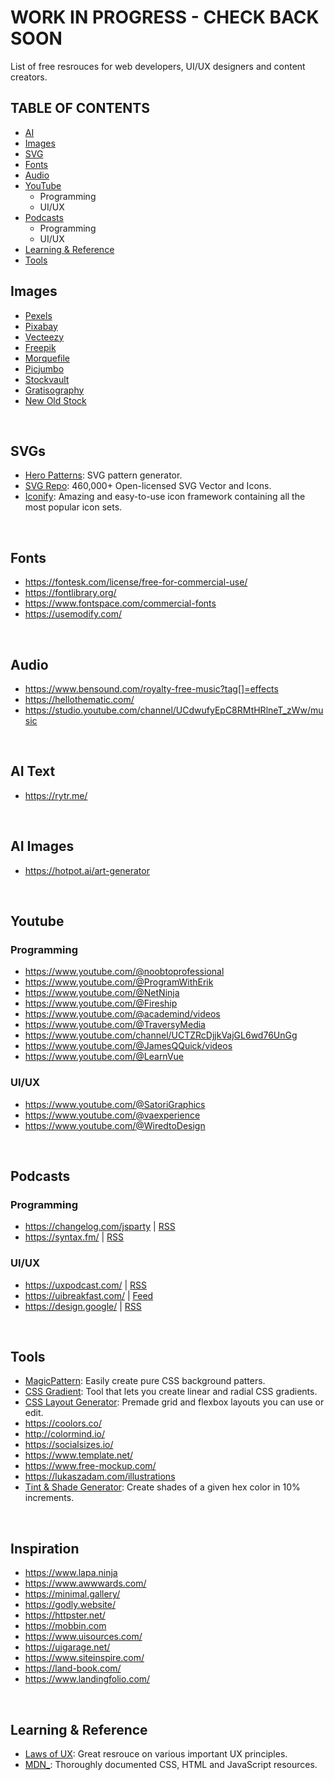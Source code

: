 # **WORK IN PROGRESS - CHECK BACK SOON** 

List of free resrouces for web developers, UI/UX designers and content creators. 

## **TABLE OF CONTENTS**
- [AI](#ai-text)
- [Images](#images)
- [SVG](#svgs)
- [Fonts](#fonts)
- [Audio](#audio)
- [YouTube](#youtube)
  - Programming
  - UI/UX
- [Podcasts](#podcasts)
  - Programming
  - UI/UX
- [Learning & Reference](#learning-&-reference)
- [Tools](#tools)

## Images
- [Pexels](https://www.pexels.com/)
- [Pixabay](https://pixabay.com/)
- [Vecteezy](https://www.vecteezy.com/)
- [Freepik](https://www.freepik.com)
- [Morquefile](https://morguefile.com/)
- [Picjumbo](https://picjumbo.com/)
- [Stockvault](https://www.stockvault.net/free-photos/business/%26s=dl)
- [Gratisography](https://gratisography.com/)
- [New Old Stock](https://nos.twnsnd.co/)
<br />

## SVGs
- [Hero Patterns](https://heropatterns.com/): SVG pattern generator.
- [SVG Repo](https://www.svgrepo.com/): 460,000+ Open-licensed SVG Vector and Icons.
- [Iconify](https://iconify.design/): Amazing and easy-to-use icon framework containing all the most popular icon sets.
<br />

## Fonts
- https://fontesk.com/license/free-for-commercial-use/
- https://fontlibrary.org/
- https://www.fontspace.com/commercial-fonts
- https://usemodify.com/
<br />

## Audio
- https://www.bensound.com/royalty-free-music?tag[]=effects 
- https://hellothematic.com/
- https://studio.youtube.com/channel/UCdwufyEpC8RMtHRlneT_zWw/music
<br />

## AI Text
- https://rytr.me/
<br />

## AI Images
- https://hotpot.ai/art-generator 
<br />

## Youtube
### Programming
- https://www.youtube.com/@noobtoprofessional
- https://www.youtube.com/@ProgramWithErik
- https://www.youtube.com/@NetNinja
- https://www.youtube.com/@Fireship
- https://www.youtube.com/@academind/videos
- https://www.youtube.com/@TraversyMedia
- https://www.youtube.com/channel/UCTZRcDjjkVajGL6wd76UnGg
- https://www.youtube.com/@JamesQQuick/videos
- https://www.youtube.com/@LearnVue

### UI/UX
- https://www.youtube.com/@SatoriGraphics
- https://www.youtube.com/@vaexperience
- https://www.youtube.com/@WiredtoDesign
<br />

## Podcasts
### Programming
- https://changelog.com/jsparty | [RSS](https://changelog.com/jsparty/feed)
- https://syntax.fm/ | [RSS](http://feed.syntax.fm/rss)

### UI/UX
- https://uxpodcast.com/ | [RSS](https://uxpodcast.com/feed/podcast/)
- https://uibreakfast.com/ | [Feed](https://uibreakfast.com/category/podcast/)
- https://design.google/ | [RSS](https://googledesignmethod.libsyn.com/rss)
<br />

## Tools
- [MagicPattern](https://www.magicpattern.design/tools/css-backgrounds): Easily create pure CSS background patters.
- [CSS Gradient](https://cssgradient.io): Tool that lets you create linear and radial CSS gradients.
- [CSS Layout Generator](layout.bradwoods.io): Premade grid and flexbox layouts you can use or edit.
- https://coolors.co/
- http://colormind.io/
- https://socialsizes.io/
- https://www.template.net/
- https://www.free-mockup.com/
- https://lukaszadam.com/illustrations
- [Tint & Shade Generator](https://maketintsandshades.com/): Create shades of a given hex color in 10% increments.
<br />

## Inspiration
- https://www.lapa.ninja
- https://www.awwwards.com/
- https://minimal.gallery/
- https://godly.website/
- https://httpster.net/
- https://mobbin.com
- https://www.uisources.com/
- https://uigarage.net/
- https://www.siteinspire.com/
- https://land-book.com/
- https://www.landingfolio.com/


<br />

## Learning & Reference
- [Laws of UX](https://lawsofux.com/): Great resrouce on various important UX principles.
- [MDN_](https://developer.mozilla.org): Thoroughly documented CSS, HTML and JavaScript resources.
